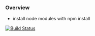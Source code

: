 ### Overview

* install node modules with npm install

[![Build Status](https://travis-ci.org/kvanbeek/angular-options.svg?branch=master)](https://travis-ci.org/kvanbeek/angular-options)
